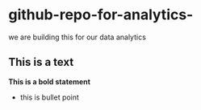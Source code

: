 # github-repo-for-analytics-
we are building this for our data analytics 

## This is a text

**This is a bold statement**

*  this is bullet point
